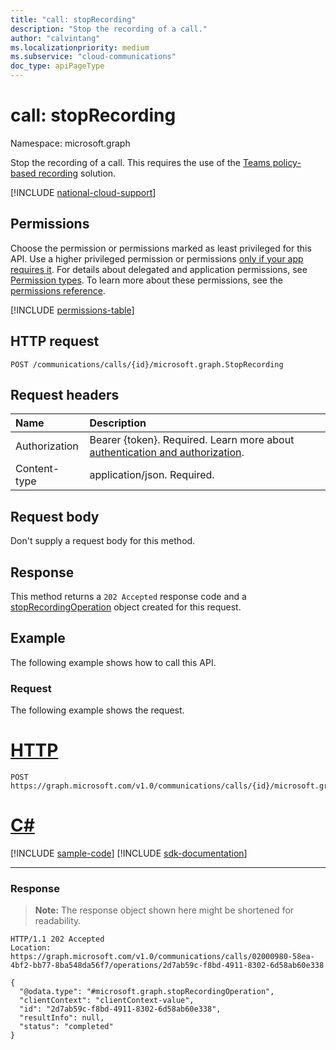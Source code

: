 ```yaml
---
title: "call: stopRecording"
description: "Stop the recording of a call."
author: "calvintang"
ms.localizationpriority: medium
ms.subservice: "cloud-communications"
doc_type: apiPageType
---
```


# call: stopRecording

Namespace: microsoft.graph

Stop the recording of a call. This requires the use of the [Teams policy-based recording](/MicrosoftTeams/teams-recording-policy) solution.

[!INCLUDE [national-cloud-support](../../includes/global-us.md)]

## Permissions
Choose the permission or permissions marked as least privileged for this API. Use a higher privileged permission or permissions [only if your app requires it](/graph/permissions-overview#best-practices-for-using-microsoft-graph-permissions). For details about delegated and application permissions, see [Permission types](/graph/permissions-overview#permission-types). To learn more about these permissions, see the [permissions reference](/graph/permissions-reference).

<!-- { "blockType": "permissions", "name": "call_stoprecording" } -->
[!INCLUDE [permissions-table](../includes/permissions/call-stoprecording-permissions.md)]

## HTTP request
<!-- { "blockType": "ignored" } -->
```http
POST /communications/calls/{id}/microsoft.graph.StopRecording
```

## Request headers
| Name          | Description               |
|:--------------|:--------------------------|
|Authorization|Bearer {token}. Required. Learn more about [authentication and authorization](/graph/auth/auth-concepts).|
| Content-type | application/json. Required. |

## Request body
Don't supply a request body for this method.

## Response
This method returns a `202 Accepted` response code and a [stopRecordingOperation](../resources/stoprecordingoperation.md) object created for this request.

## Example
The following example shows how to call this API.

### Request
The following example shows the request.


# [HTTP](#tab/http)
<!-- {
  "blockType": "request",
  "name": "call-stopRecording"
}-->
```http
POST https://graph.microsoft.com/v1.0/communications/calls/{id}/microsoft.graph.StopRecording
```

# [C#](#tab/csharp)
[!INCLUDE [sample-code](../includes/snippets/csharp/call-stoprecording-csharp-snippets.md)]
[!INCLUDE [sdk-documentation](../includes/snippets/snippets-sdk-documentation-link.md)]

---

### Response

> **Note:** The response object shown here might be shortened for readability.

<!-- {
  "blockType": "response",
  "name": "call-stopRecording",
  "truncated": true,
  "@odata.type": "microsoft.graph.stopRecordingOperation"
} -->
```http
HTTP/1.1 202 Accepted
Location: https://graph.microsoft.com/v1.0/communications/calls/02000980-58ea-4bf2-bb77-8ba548da56f7/operations/2d7ab59c-f8bd-4911-8302-6d58ab60e338

{
  "@odata.type": "#microsoft.graph.stopRecordingOperation",
  "clientContext": "clientContext-value",
  "id": "2d7ab59c-f8bd-4911-8302-6d58ab60e338",
  "resultInfo": null,
  "status": "completed"
}
```

<!-- uuid: 8fcb5dbc-d5aa-4681-8e31-b001d5168d79
2024-11-12 14:57:30 UTC -->
<!--
{
  "type": "#page.annotation",
  "description": "call: stopRecording",
  "keywords": "",
  "section": "documentation",
  "tocPath": "",
  "suppressions": [
  ]
}
-->
